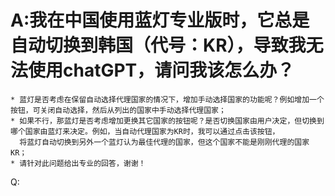 
# A:我在中国使用蓝灯专业版时，它总是自动切换到韩国（代号：KR），导致我无法使用chatGPT，请问我该怎么办？
    * 蓝灯是否考虑在保留自动选择代理国家的情况下，增加手动选择国家的功能呢？例如增加一个按钮，可关闭自动选择，然后从列出的国家中手动选择代理国家；
    * 如果不行，那蓝灯是否考虑增加更换其它国家的按钮呢？是否切换国家由用户决定，但切换到哪个国家由蓝灯来决定。例如，当自动代理国家为KR时，我可以通过点击该按钮，
      将蓝灯自动切换到另外一个蓝灯认为最佳代理的国家，但这个国家不能是刚刚代理的国家KR；
    * 请针对此问题给出专业的回答，谢谢！
Q: 